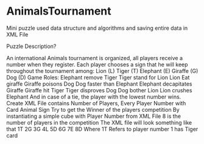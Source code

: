 # AnimalsTournament
Mini puzzle used data structure and algorithms and saving entire data in XML File

Puzzle Description?

An international Animals tournament is organized, all players receive a number when they register. Each player chooses a sign that he will keep throughout the tournament among:
Lion (L)
Tiger (T)
Elephant (E)
Giraffe (G)
Dog (D)
Game Roles:
Elephant remove Tiger
Tiger stand for Lion
Lion Eat giraffe
Giraffe poisons Dog
Dog faster than Elephant
Elephant decapitates Giraffe
Giraffe hit Tiger
Tiger disproves Dog
Dog bother Lion
Lion crushes Elephant
And in case of a tie, the player with the lowest number wins.
Create XML File contains Number of Players, Every Player Number with Card Animal Sign
Try to get the Winner of the players competition By instantiating a simple cube with Player Number from XML File
<Instantiating number of cube in positions Every Cube contain image or Name on it of the Animal > 8 is the number of players in the competition
The XML file will look something like that
1T
2G
3G
4L
5D
6G
7E
8D
Where 1T Refers to player number 1 has Tiger card
